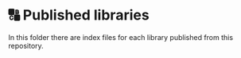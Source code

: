 # 🔠 Published libraries

In this folder there are index files for each library published from this repository.

<!--
// !!! Make org package
-->
